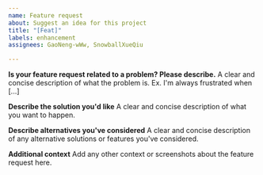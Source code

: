 ```yaml
---
name: Feature request
about: Suggest an idea for this project
title: "[Feat]"
labels: enhancement
assignees: GaoNeng-wWw, SnowballXueQiu

---
```


**Is your feature request related to a problem? Please describe.**
A clear and concise description of what the problem is. Ex. I'm always frustrated when [...]

**Describe the solution you'd like**
A clear and concise description of what you want to happen.

**Describe alternatives you've considered**
A clear and concise description of any alternative solutions or features you've considered.

**Additional context**
Add any other context or screenshots about the feature request here.
